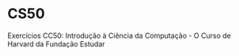 # CS50
Exercícios CC50: Introdução à Ciência da Computação - O Curso de Harvard da Fundação Estudar

